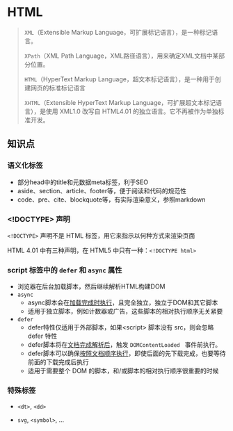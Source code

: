 # HTML

> `XML`（Extensible Markup Language，可扩展标记语言），是一种标记语言。
> 
> `XPath`（XML Path Language，XML路径语言），用来确定XML文档中某部分位置。
> 
> `HTML`（HyperText Markup Language，超文本标记语言），是一种用于创建网页的标准标记语言
> 
> `XHTML`（Extensible HyperText Markup Language，可扩展超文本标记语言），是使用 XML1.0 改写自 HTML4.01 的独立语言。它不再被作为单独标准开发。

## 知识点

### 语义化标签

- 部分head中的title和元数据meta标签，利于SEO
- aside、section、article、footer等，便于阅读和代码的规范性
- code、pre、cite、blockquote等，有实际渲染意义，参照markdown

### <!DOCTYPE> 声明

`<!DOCTYPE>` 声明不是 HTML 标签，用它来指示以何种方式来渲染页面

HTML 4.01 中有三种声明，在 HTML5 中只有一种：`<!DOCTYPE html>`

### script 标签中的 `defer` 和 `async` 属性

- 浏览器在后台加载脚本，然后继续解析HTML构建DOM
- `async` 
  - async脚本会在<u>加载完成时执行</u>，且完全独立，独立于DOM和其它脚本
  - 适用于独立脚本，例如计数器或广告，这些脚本的相对执行顺序无关紧要
- `defer` 
  - defer特性仅适用于外部脚本，如果\<script> 脚本没有 src，则会忽略 defer 特性
  - defer脚本将在<u>文档完成解析后</u>，触发 `DOMContentLoaded ` 事件前执行。
  - defer脚本可以确保<u>按照文档顺序执行</u>，即使后面的先下载完成，也要等待前面的下载完成后执行
  - 适用于需要整个 DOM 的脚本，和/或脚本的相对执行顺序很重要的时候

### 特殊标签

- `<dt>`, `<dd>`

- `svg`, `<symbol>`, ...
